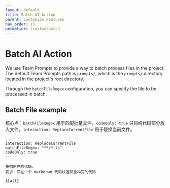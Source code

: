 ```yaml
---
layout: default
title: Batch AI Action
parent: Customize Features
nav_order: 15
permalink: /custom/batch
---
```


# Batch AI Action

We use Team Prompts to provide a way to batch process files in the project. The default 
Team Prompts path is `prompts/`, which is the `prompts/` directory located in the project's root directory.

Through the `batchFileRegex` configuration, you can specify the file to be processed in batch.

## Batch File example

核心点：`batchFileRegex` 用于匹配批量文件，`codeOnly: true` 只将纯代码部分放入文件，`interaction: ReplaceCurrentFile`
用于替换当前文件。

    ---
    interaction: ReplaceCurrentFile
    batchFileRegex: "**/*.ts"
    codeOnly: true
    ---
    
    重构用户的代码。
    要求：只在一个 markdown 代码块返回重构完的代码
    
    ${all}




